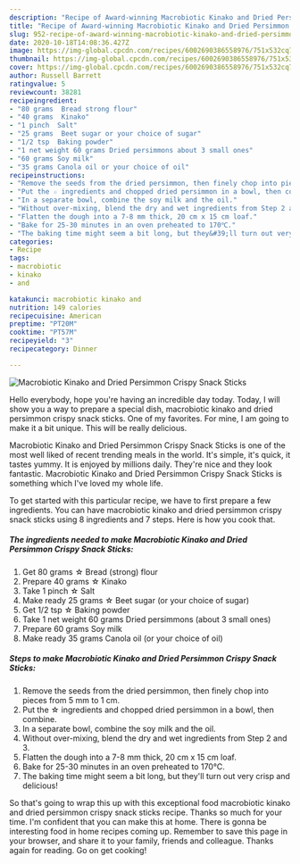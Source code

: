 ```yaml
---
description: "Recipe of Award-winning Macrobiotic Kinako and Dried Persimmon Crispy Snack Sticks"
title: "Recipe of Award-winning Macrobiotic Kinako and Dried Persimmon Crispy Snack Sticks"
slug: 952-recipe-of-award-winning-macrobiotic-kinako-and-dried-persimmon-crispy-snack-sticks
date: 2020-10-18T14:08:36.427Z
image: https://img-global.cpcdn.com/recipes/6002690386558976/751x532cq70/macrobiotic-kinako-and-dried-persimmon-crispy-snack-sticks-recipe-main-photo.jpg
thumbnail: https://img-global.cpcdn.com/recipes/6002690386558976/751x532cq70/macrobiotic-kinako-and-dried-persimmon-crispy-snack-sticks-recipe-main-photo.jpg
cover: https://img-global.cpcdn.com/recipes/6002690386558976/751x532cq70/macrobiotic-kinako-and-dried-persimmon-crispy-snack-sticks-recipe-main-photo.jpg
author: Russell Barrett
ratingvalue: 5
reviewcount: 38281
recipeingredient:
- "80 grams  Bread strong flour"
- "40 grams  Kinako"
- "1 pinch  Salt"
- "25 grams  Beet sugar or your choice of sugar"
- "1/2 tsp  Baking powder"
- "1 net weight 60 grams Dried persimmons about 3 small ones"
- "60 grams Soy milk"
- "35 grams Canola oil or your choice of oil"
recipeinstructions:
- "Remove the seeds from the dried persimmon, then finely chop into pieces from 5 mm to 1 cm."
- "Put the ☆ ingredients and chopped dried persimmon in a bowl, then combine."
- "In a separate bowl, combine the soy milk and the oil."
- "Without over-mixing, blend the dry and wet ingredients from Step 2 and 3."
- "Flatten the dough into a 7-8 mm thick, 20 cm x 15 cm loaf."
- "Bake for 25-30 minutes in an oven preheated to 170℃."
- "The baking time might seem a bit long, but they&#39;ll turn out very crisp and delicious!"
categories:
- Recipe
tags:
- macrobiotic
- kinako
- and

katakunci: macrobiotic kinako and 
nutrition: 149 calories
recipecuisine: American
preptime: "PT20M"
cooktime: "PT57M"
recipeyield: "3"
recipecategory: Dinner

---
```



![Macrobiotic Kinako and Dried Persimmon Crispy Snack Sticks](https://img-global.cpcdn.com/recipes/6002690386558976/751x532cq70/macrobiotic-kinako-and-dried-persimmon-crispy-snack-sticks-recipe-main-photo.jpg)

Hello everybody, hope you're having an incredible day today. Today, I will show you a way to prepare a special dish, macrobiotic kinako and dried persimmon crispy snack sticks. One of my favorites. For mine, I am going to make it a bit unique. This will be really delicious.

Macrobiotic Kinako and Dried Persimmon Crispy Snack Sticks is one of the most well liked of recent trending meals in the world. It's simple, it's quick, it tastes yummy. It is enjoyed by millions daily. They're nice and they look fantastic. Macrobiotic Kinako and Dried Persimmon Crispy Snack Sticks is something which I've loved my whole life.




To get started with this particular recipe, we have to first prepare a few ingredients. You can have macrobiotic kinako and dried persimmon crispy snack sticks using 8 ingredients and 7 steps. Here is how you cook that.

<!--inarticleads1-->

##### The ingredients needed to make Macrobiotic Kinako and Dried Persimmon Crispy Snack Sticks:

1. Get 80 grams ☆ Bread (strong) flour
1. Prepare 40 grams ☆ Kinako
1. Take 1 pinch ☆ Salt
1. Make ready 25 grams ☆ Beet sugar (or your choice of sugar)
1. Get 1/2 tsp ☆ Baking powder
1. Take 1 net weight 60 grams Dried persimmons (about 3 small ones)
1. Prepare 60 grams Soy milk
1. Make ready 35 grams Canola oil (or your choice of oil)




<!--inarticleads2-->

##### Steps to make Macrobiotic Kinako and Dried Persimmon Crispy Snack Sticks:

1. Remove the seeds from the dried persimmon, then finely chop into pieces from 5 mm to 1 cm.
1. Put the ☆ ingredients and chopped dried persimmon in a bowl, then combine.
1. In a separate bowl, combine the soy milk and the oil.
1. Without over-mixing, blend the dry and wet ingredients from Step 2 and 3.
1. Flatten the dough into a 7-8 mm thick, 20 cm x 15 cm loaf.
1. Bake for 25-30 minutes in an oven preheated to 170℃.
1. The baking time might seem a bit long, but they&#39;ll turn out very crisp and delicious!




So that's going to wrap this up with this exceptional food macrobiotic kinako and dried persimmon crispy snack sticks recipe. Thanks so much for your time. I'm confident that you can make this at home. There is gonna be interesting food in home recipes coming up. Remember to save this page in your browser, and share it to your family, friends and colleague. Thanks again for reading. Go on get cooking!
